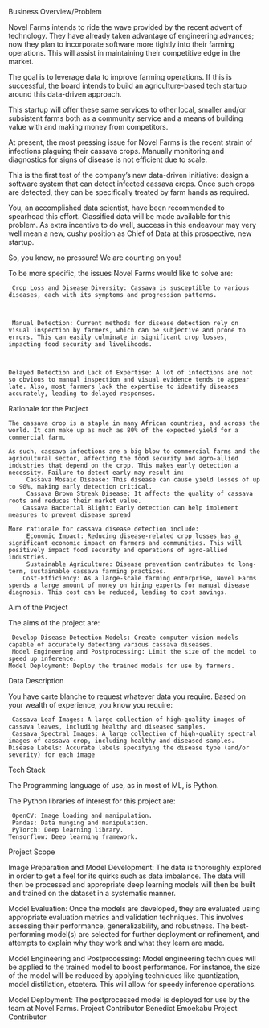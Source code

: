 
 Business Overview/Problem

Novel Farms intends to ride the wave provided by the recent advent of technology. They have already taken advantage of engineering advances; now they plan to incorporate software more tightly into their farming operations. This will assist in maintaining their competitive edge in the market.

The goal is to leverage data to improve farming operations. If this is successful, the board intends to build an agriculture-based tech startup around this data-driven approach.

This startup will offer these same services to other local, smaller and/or subsistent farms both as a community service and a means of building value with and making money from competitors.

At present, the most pressing issue for Novel Farms is the recent strain of infections plaguing their cassava crops. Manually monitoring and diagnostics for signs of disease is not efficient due to scale.

This is the first test of the company’s new data-driven initiative: design a software system that can detect infected cassava crops. Once such crops are detected, they can be specifically treated by farm hands as required.

 

You, an accomplished data scientist, have been recommended to spearhead this effort. Classified data will be made available for this problem. As extra incentive to do well, success in this endeavour may very well mean a new, cushy position as Chief of Data at this prospective, new startup.

So, you know, no pressure! We are counting on you!

To be more specific, the issues Novel Farms would like to solve are:

     Crop Loss and Disease Diversity: Cassava is susceptible to various diseases, each with its symptoms and progression patterns. 

 

     Manual Detection: Current methods for disease detection rely on visual inspection by farmers, which can be subjective and prone to errors. This can easily culminate in significant crop losses, impacting food security and livelihoods. 

 

    Delayed Detection and Lack of Expertise: A lot of infections are not so obvious to manual inspection and visual evidence tends to appear late. Also, most farmers lack the expertise to identify diseases accurately, leading to delayed responses.

Rationale for the Project

    The cassava crop is a staple in many African countries, and across the world. It can make up as much as 80% of the expected yield for a commercial farm.

    As such, cassava infections are a big blow to commercial farms and the agricultural sector, affecting the food security and agro-allied industries that depend on the crop. This makes early detection a necessity. Failure to detect early may result in:
         Cassava Mosaic Disease: This disease can cause yield losses of up to 90%, making early detection critical. 
         Cassava Brown Streak Disease: It affects the quality of cassava roots and reduces their market value. 
        Cassava Bacterial Blight: Early detection can help implement measures to prevent disease spread

    More rationale for cassava disease detection include:
         Economic Impact: Reducing disease-related crop losses has a significant economic impact on farmers and communities. This will positively impact food security and operations of agro-allied industries. 
         Sustainable Agriculture: Disease prevention contributes to long-term, sustainable cassava farming practices. 
        Cost-Efficiency: As a large-scale farming enterprise, Novel Farms spends a large amount of money on hiring experts for manual disease diagnosis. This cost can be reduced, leading to cost savings.

Aim of the Project

The aims of the project are:

     Develop Disease Detection Models: Create computer vision models capable of accurately detecting various cassava diseases. 
     Model Engineering and Postprocessing: Limit the size of the model to speed up inference. 
    Model Deployment: Deploy the trained models for use by farmers.

Data Description

You have carte blanche to request whatever data you require. Based on your wealth of experience, you know you require:

     Cassava Leaf Images: A large collection of high-quality images of cassava leaves, including healthy and diseased samples. 
     Cassava Spectral Images: A large collection of high-quality spectral images of cassava crop, including healthy and diseased samples. 
    Disease Labels: Accurate labels specifying the disease type (and/or severity) for each image

Tech Stack

The Programming language of use, as in most of ML, is Python.

The Python libraries of interest for this project are:

     OpenCV: Image loading and manipulation. 
     Pandas: Data munging and manipulation. 
     PyTorch: Deep learning library. 
    Tensorflow: Deep learning framework.

Project Scope

Image Preparation and Model Development: The data is thoroughly explored in order to get a feel for its quirks such as data imbalance. The data will then be processed and appropriate deep learning models will then be built and trained on the dataset in a systematic manner.

Model Evaluation: Once the models are developed, they are evaluated using appropriate evaluation metrics and validation techniques. This involves assessing their performance, generalizability, and robustness. The best-performing model(s) are selected for further deployment or refinement, and attempts to explain why they work and what they learn are made.

Model Engineering and Postprocessing: Model engineering techniques will be applied to the trained model to boost performance. For instance, the size of the model will be reduced by applying techniques like quantization, model distillation, etcetera. This will allow for speedy inference operations.

Model Deployment: The postprocessed model is deployed for use by the team at Novel Farms.
Project Contributor
Benedict Emoekabu Project Contributor

